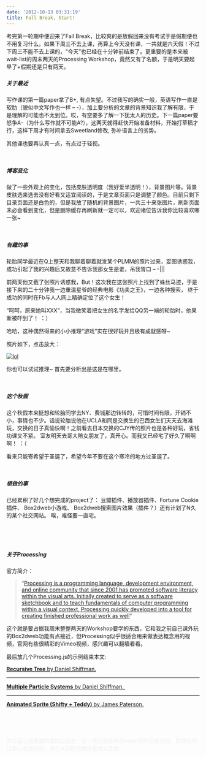 ```yaml
---
date: '2012-10-13 03:31:19'
title: Fall Break, Start!
---
```


考完第一轮期中便迎来了Fall Break，比较爽的是放假回来没有考试于是假期便也不用复习什么。如果下周三不去上课，再算上今天没有课，一共就是六天假！不过下周三不能不去上课的，“今天”也已经在十分钟前结束了。更重要的是本来被wait-list的周末两天的Processing Workshop，竟然又有了名额，于是明天要起早了+假期还是只有两天。

##### 

##### 

##### **关于最近**

写作课的第一篇paper拿了B+, 有点失望。不过我写的确实一般，英语写作一直是软肋（貌似中文写作也一样 – -），加上要分析的文章的背景知识我了解有限，于是理解的可能也不太到位。哎，有空要多了解一下犹太人的历史。下一篇paper要怒争A-（为什么写作就不可能A?），这两天就得赶快开始准备材料，开始打草稿才行，这样下周才有时间拿去Sweetland修改, 弥补语言上的劣势。

其他课也要再认真一点，有点过于轻视。

 

##### **博客变化**

做了一些外观上的变化，包括皮肤透明度（我好爱半透明！），背景图片等。背景皮肤选来选去没有好看又适宜阅读的，于是文章页面只是调整了颜色。目前只剩下目录页面还是白色的，但是我放了随机的背景图片，一共三十来张图片，刷新页面未必会看到变化，但是删除缓存再刷新就一定可以，欢迎诸位告诉我你比较喜欢哪一张~

 

##### **有趣的事**

轮胎同学最近在Q上整天和我聊着聊着就发某个PLMM的照片过来，妄图诱惑我，成功引起了我的兴趣后又故意不告诉我那女生是谁，吊我胃口 – -|||

前两天他又截了张照片诱惑我，But！这次我在这张照片上找到了蛛丝马迹，于是接下来的二十分钟我一边重温星爷的经典电影《功夫之王》，一边各种搜索， 终于成功的同时在Fb与人人网上精确定位了这个女生！

“呵呵，原来她叫XXX”，当我微笑着把女生的名字发给QQ另一端的轮胎时，他果断被吓到了！ ：）

哈哈，这种偶然得来的小小推理“游戏”实在很好玩并且极有成就感呀~

照片如下，点击放大：

[![](/content/images/uploads/2012/10/lol-300x199.jpg "lol")](/content/images/uploads/2012/10/lol.jpg)

你也可以试试推理~ 首先要分析出是这是在哪里。

 

##### **这个秋假**

这个秋假本来挺想和轮胎同学去NY、费城那边转转的，可惜时间有限，开销不小，事情也不少。话说轮胎说他在UCLA和同是交换生的巴西女生们天天去海滩玩，交换的日子真愉快啊！之前看去日本交换的CJY传的照片也是各种好玩，省钱功课又不紧。 室友明天去哥大陪女朋友了，真开心。而我又已经宅了好久了啊啊啊！ ：（

看来只能寄希望于圣诞了，希望今年不要在这个寒冷的地方过圣诞了。

 

##### **想做的事**

已经累积了好几个想完成的project了： 豆瓣插件、播放器插件、Fortune Cookie 插件、 Box2dweb小游戏、 Box2dweb搜索图片效果（插件？）还有计划了N久的某个社交网站。 唉，难怪要一直宅。

 

 

##### **关于Processing**

官方简介：

> “[Processing is a programming language, development environment, and online community that since 2001 has promoted software literacy within the visual arts. Initially created to serve as a software sketchbook and to teach fundamentals of computer programming within a visual context, Processing quickly developed into a tool for creating finished professional work as well](http://processing.org/about/ "Official Site ")“

这个就是要占据我周末整整两天的Workshop要学的东西，它和我之前自己课外玩的Box2dweb功能有点接近，但Processing似乎很适合用来做表达概念用的视频，官网有些很精彩的Vimeo视频，感兴趣可以翻墙看看。

最后放几个Processing.js的示例结束本文:

[**Recursive Tree** by Daniel Shiffman.](http://processing.org/learning/topics/tree.html#__processing0)  
****

[**Multiple Particle Systems** by Daniel Shiffman. ](http://processing.org/learning/topics/multipleparticlesystems.html)  
****

[**Animated Sprite (Shifty + Teddy)** by James Paterson.](http://processing.org/learning/topics/animatedsprite.html)

 

 

<span style="color: #f0f0f0;">其实最近最重要的事情应该是一封一周前就该来的email居然还是没到，虽然我明白担心也没有用，对于未知的恐惧还是难以克服。</span>

<div></div>

